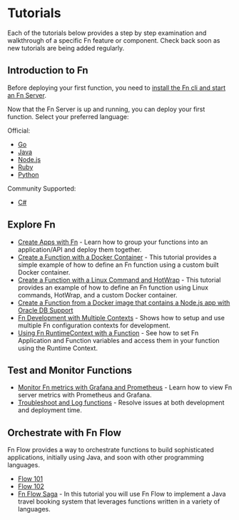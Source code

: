 # Tutorials

Each of the tutorials below provides a step by step examination and walkthrough of a specific Fn feature or component.  Check back soon as new tutorials are being added regularly.

## Introduction to Fn
Before deploying your first function, you need to [install the Fn cli and start an Fn Server](install/README.md).

Now that the Fn Server is up and running, you can deploy your first function. Select your preferred language:

Official:

* [Go](Introduction/README.md)
* [Java](JavaFDKIntroduction//README.md)
* [Node.js](node/intro/README.md)
* [Ruby](ruby/intro/README.md)
* [Python](python/intro/README.md)

Community Supported:

* [C#](csharp/intro/README.md)

## Explore Fn
* [Create Apps with Fn](Apps/README.md) - Learn how to group your functions into an application/API and deploy them together.
* [Create a Function with a Docker Container](ContainerAsFunction/README.md) - This tutorial provides a simple example of how to define an Fn function using a custom built Docker container.
* [Create a Function with a Linux Command and HotWrap](docker/CustomLinuxContainer/README.md) - This tutorial provides an example of how to define an Fn function using Linux commands, HotWrap, and a custom Docker container.
* [Create a Function from a Docker image that contains a Node.js app with Oracle DB Support](node/custom-db/README.md)
* [Fn Development with Multiple Contexts](basics/UsingContexts/README.md) - Shows how to setup and use multiple Fn configuration contexts for development.
* [Using Fn RuntimeContext with a Function](basics/UsingRuntimeContext/README.md) - See how to set Fn Application and Function variables and access them in your function using the Runtime Context.


## Test and Monitor Functions

* [Monitor Fn metrics with Grafana and Prometheus](grafana/README.md) - Learn how to view Fn server metrics with Prometheus and Grafana.
* [Troubleshoot and Log functions](Troubleshooting/README.md) - Resolve issues at both development and deployment time.

## Orchestrate with Fn Flow

Fn Flow provides a way to orchestrate functions to build sophisticated applications, initially using Java, and soon with other programming languages.

* [Flow 101](Flow101/README.md)
* [Flow 102](Flow102/README.md)
* [Fn Flow Saga](FlowSaga/README.md) - In this tutorial you will use Fn Flow to implement a Java travel booking system that leverages functions written in a variety of languages.
